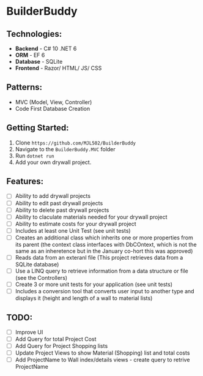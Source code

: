 # BuilderBuddy

## Technologies:

- **Backend** - C# 10 .NET 6
- **ORM** - EF 6
- **Database** - SQLite 
- **Frontend** - Razor/ HTML/ JS/ CSS

## Patterns: 

- MVC (Model, View, Controller)
- Code First Database Creation

## Getting Started:

1. Clone `https://github.com/MJL502/BuilderBuddy`
2. Navigate to the `BuilderBuddy.MVC` folder
3. Run `dotnet run`
4. Add your own drywall project.

## Features:

- [ ] Ability to add drywall projects
- [ ] Ability to edit past drywall projects
- [ ] Ability to delete past drywall projects
- [ ] Ability to claculate materials needed for your drywall project
- [ ] Ability to estimate costs for your drywall project
- [ ] Includes at least one Unit Test (see unit tests)
- [ ] Creates an additional class which inherits one or more properties from its parent (the context class interfaces with DbCOntext, which is not the same as an inheretence but in the January co-hort this was approved)
- [ ] Reads data from an exteranl file (This project retrieves data from a SQLite database)
- [ ] Use a LINQ query to retrieve information from a data structure or file (see the Controllers)
- [ ] Create 3 or more unit tests for your application (see unit tests)
- [ ] Includes a conversion tool that converts user input to another type and displays it (height and length of a wall to material lists)

## TODO:

- [ ] Improve UI
- [ ] Add Query for total Project Cost
- [ ] Add Query for Project Shopping lists
- [ ] Update Project Views to show Material (Shopping) list and total costs
- [ ] Add ProjectName to Wall index/details views - create query to retrive ProjectName